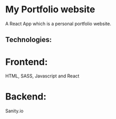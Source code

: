 # My Portfolio website
A React App which is a personal portfolio website.

## Technologies: 

# Frontend:
HTML, SASS, Javascript and React

# Backend:
Sanity.io
